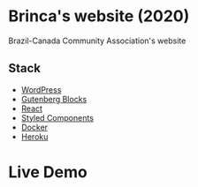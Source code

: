 # Brinca's website (2020)

Brazil-Canada Community Association's website

## Stack

- <a href='https://wordpress.org/'>WordPress</a>
- <a href='https://wordpress.org/gutenberg/'>Gutenberg Blocks</a>
- <a href='https://reactjs.org/'>React</a>
- <a href='https://styled-components.com/'>Styled Components</a>
- <a href='https://www.docker.com/'>Docker</a>
- <a href='https://www.heroku.com/'>Heroku</a>

# Live Demo
